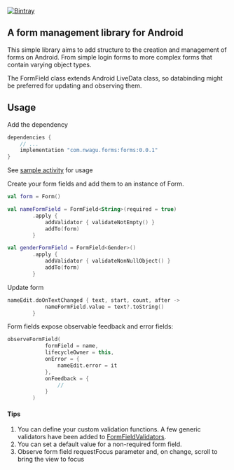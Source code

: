 [![Bintray](https://img.shields.io/badge/dynamic/json.svg?label=latest&query=name&style=plastic-square&url=https%3A%2F%2Fapi.bintray.com%2Fpackages%2Fnwagu%2FForms%2Fcom.nwagu.forms%2Fversions%2F_latest)](https://bintray.com/nwagu/Forms/com.nwagu.forms)

## A form management library for Android

This simple library aims to add structure to the creation and management of forms on Android.
From simple login forms to more complex forms that contain varying object types.

The FormField class extends Android LiveData class, so databinding might be preferred for updating and observing them.

## Usage

Add the dependency

```groovy
dependencies {
    // ...
    implementation "com.nwagu.forms:forms:0.0.1"
}
```

See [sample activity](sample/src/main/java/com/example/forms/MainActivity.kt) for usage

Create your form fields and add them to an instance of Form.

```kotlin
val form = Form()

val nameFormField = FormField<String>(required = true)
        .apply {
            addValidator { validateNotEmpty() }
            addTo(form)
        }

val genderFormField = FormField<Gender>()
        .apply {
            addValidator { validateNonNullObject() }
            addTo(form)
        }
```

Update form
```kotlin
nameEdit.doOnTextChanged { text, start, count, after ->
            nameFormField.value = text?.toString()
        }
```

Form fields expose observable feedback and error fields:

```kotlin
observeFormField(
            formField = name,
            lifecycleOwner = this,
            onError = {
                nameEdit.error = it
            },
            onFeedback = {
                //
            }
        )
```

#### Tips
1. You can define your custom validation functions. A few generic validators have been added to [FormFieldValidators](forms/src/main/java/com/nwagu/forms/FormFieldValidators.kt).
2. You can set a default value for a non-required form field.
3. Observe form field requestFocus parameter and, on change, scroll to bring the view to focus